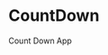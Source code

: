 # CountDown
 Count Down App
     
          
                                                      
                                                                
                                                     
                                     
                              
             
      
       
 
